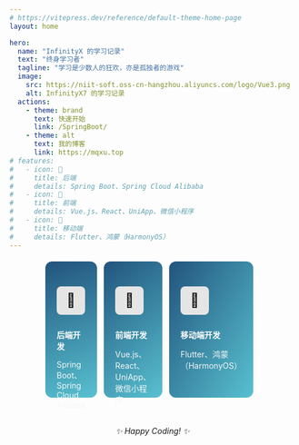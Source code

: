 ```yaml
---
# https://vitepress.dev/reference/default-theme-home-page
layout: home

hero:
  name: "InfinityX 的学习记录"
  text: "终身学习者"
  tagline: "学习是少数人的狂欢，亦是孤独者的游戏"
  image:
    src: https://niit-soft.oss-cn-hangzhou.aliyuncs.com/logo/Vue3.png
    alt: InfinityX7 的学习记录
  actions:
    - theme: brand
      text: 快速开始
      link: /SpringBoot/
    - theme: alt
      text: 我的博客
      link: https://mqxu.top
# features:
#   - icon: 📘
#     title: 后端
#     details: Spring Boot、Spring Cloud Alibaba
#   - icon: 📗
#     title: 前端
#     details: Vue.js、React、UniApp、微信小程序
#   - icon: 📙
#     title: 移动端
#     details: Flutter、鸿蒙（HarmonyOS）
---
```


<div style="display:flex;width:75%;margin:20px auto;">
 <div style="flex:1;background-image: linear-gradient(-20deg, #58C1D0 0%, #22547D 100%);height:200px;border-radius:12px;margin-right:12px;padding:20px;">
 <p style="font-size:24px;width:50px;height:50px;border-radius:8px;background:#E5E5E5;text-align:center;line-height:50px;margin-bottom:25px;">📘</p>
 <h4 style="color:white;font-weight:800;margin:10px 0;">后端开发</h4>
 <p style="color:#f6f6f6;">Spring Boot、Spring Cloud Alibaba</p>
 </div>

  <div style="flex:1;background-image: linear-gradient(-40deg, #58C1D0 0%, #22547D 100%);height:200px;border-radius:12px;margin-right:12px;padding:20px;">
 <p style="font-size:24px;width:50px;height:50px;border-radius:8px;background:#E5E5E5;text-align:center;line-height:50px;margin-bottom:25px;">📗</p>
 <h4 style="color:white;font-weight:800;margin:10px 0;">前端开发</h4>
 <p style="color:#f6f6f6;">Vue.js、React、UniApp、微信小程序</p>
 </div>

 <div style="flex:1;background-image: linear-gradient(-60deg, #58C1D0 0%, #22547D 100%);height:200px;border-radius:12px;margin-right:12px;padding:20px;">
 <p style="font-size:24px;width:50px;height:50px;border-radius:8px;background:#E5E5E5;text-align:center;line-height:50px;margin-bottom:25px;">📙</p>
 <h4 style="color:white;font-weight:800;margin:10px 0;">移动端开发</h4>
 <p style="color:#f6f6f6;">Flutter、鸿蒙（HarmonyOS）</p>
 </div>

</div>

<div style="text-align: center; margin-top: 50px;">
  <em>✨ Happy Coding! ✨</em>
</div>
